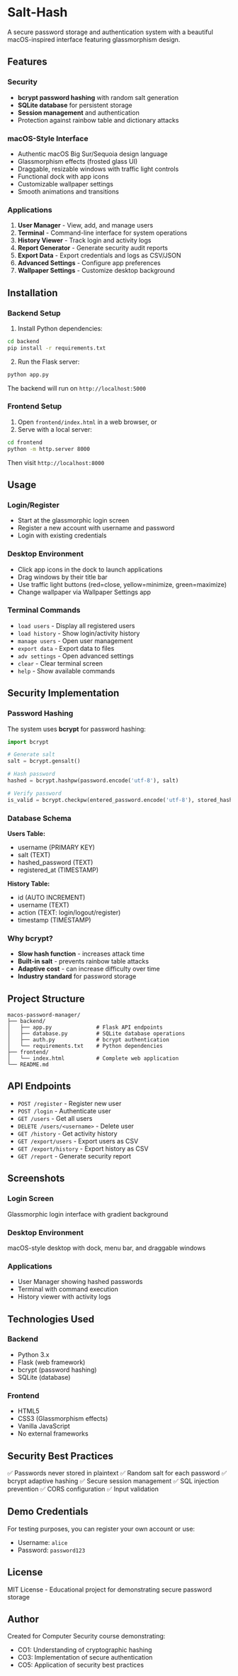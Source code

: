# Salt-Hash

A secure password storage and authentication system with a beautiful macOS-inspired interface featuring glassmorphism design.

## Features

### Security
- **bcrypt password hashing** with random salt generation
- **SQLite database** for persistent storage
- **Session management** and authentication
- Protection against rainbow table and dictionary attacks

### macOS-Style Interface
- Authentic macOS Big Sur/Sequoia design language
- Glassmorphism effects (frosted glass UI)
- Draggable, resizable windows with traffic light controls
- Functional dock with app icons
- Customizable wallpaper settings
- Smooth animations and transitions

### Applications
1. **User Manager** - View, add, and manage users
2. **Terminal** - Command-line interface for system operations
3. **History Viewer** - Track login and activity logs
4. **Report Generator** - Generate security audit reports
5. **Export Data** - Export credentials and logs as CSV/JSON
6. **Advanced Settings** - Configure app preferences
7. **Wallpaper Settings** - Customize desktop background

## Installation

### Backend Setup

1. Install Python dependencies:
```bash
cd backend
pip install -r requirements.txt
```

2. Run the Flask server:
```bash
python app.py
```

The backend will run on `http://localhost:5000`

### Frontend Setup

1. Open `frontend/index.html` in a web browser, or
2. Serve with a local server:
```bash
cd frontend
python -m http.server 8000
```

Then visit `http://localhost:8000`

## Usage

### Login/Register
- Start at the glassmorphic login screen
- Register a new account with username and password
- Login with existing credentials

### Desktop Environment
- Click app icons in the dock to launch applications
- Drag windows by their title bar
- Use traffic light buttons (red=close, yellow=minimize, green=maximize)
- Change wallpaper via Wallpaper Settings app

### Terminal Commands
- `load users` - Display all registered users
- `load history` - Show login/activity history
- `manage users` - Open user management
- `export data` - Export data to files
- `adv settings` - Open advanced settings
- `clear` - Clear terminal screen
- `help` - Show available commands

## Security Implementation

### Password Hashing
The system uses **bcrypt** for password hashing:

```python
import bcrypt

# Generate salt
salt = bcrypt.gensalt()

# Hash password
hashed = bcrypt.hashpw(password.encode('utf-8'), salt)

# Verify password
is_valid = bcrypt.checkpw(entered_password.encode('utf-8'), stored_hash)
```

### Database Schema

**Users Table:**
- username (PRIMARY KEY)
- salt (TEXT)
- hashed_password (TEXT)
- registered_at (TIMESTAMP)

**History Table:**
- id (AUTO INCREMENT)
- username (TEXT)
- action (TEXT: login/logout/register)
- timestamp (TIMESTAMP)

### Why bcrypt?
- **Slow hash function** - increases attack time
- **Built-in salt** - prevents rainbow table attacks
- **Adaptive cost** - can increase difficulty over time
- **Industry standard** for password storage

## Project Structure

```
macos-password-manager/
├── backend/
│   ├── app.py              # Flask API endpoints
│   ├── database.py         # SQLite database operations
│   ├── auth.py             # bcrypt authentication
│   └── requirements.txt    # Python dependencies
├── frontend/
│   └── index.html          # Complete web application
└── README.md
```

## API Endpoints

- `POST /register` - Register new user
- `POST /login` - Authenticate user
- `GET /users` - Get all users
- `DELETE /users/<username>` - Delete user
- `GET /history` - Get activity history
- `GET /export/users` - Export users as CSV
- `GET /export/history` - Export history as CSV
- `GET /report` - Generate security report

## Screenshots

### Login Screen
Glassmorphic login interface with gradient background

### Desktop Environment
macOS-style desktop with dock, menu bar, and draggable windows

### Applications
- User Manager showing hashed passwords
- Terminal with command execution
- History viewer with activity logs

## Technologies Used

### Backend
- Python 3.x
- Flask (web framework)
- bcrypt (password hashing)
- SQLite (database)

### Frontend
- HTML5
- CSS3 (Glassmorphism effects)
- Vanilla JavaScript
- No external frameworks

## Security Best Practices

✅ Passwords never stored in plaintext
✅ Random salt for each password
✅ bcrypt adaptive hashing
✅ Secure session management
✅ SQL injection prevention
✅ CORS configuration
✅ Input validation

## Demo Credentials

For testing purposes, you can register your own account or use:
- Username: `alice`
- Password: `password123`

## License

MIT License - Educational project for demonstrating secure password storage

## Author

Created for Computer Security course demonstrating:
- CO1: Understanding of cryptographic hashing
- CO3: Implementation of secure authentication
- CO5: Application of security best practices
